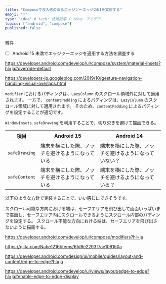 ```yaml
---
title: "Composeで没入感のあるエッジツーエッジのUIを実現する"
emoji: "🌟"
type: "idea" # tech: 技術記事 / idea: アイデア
topics: ["android", "compose"]
published: false
---
```


残件

- [ ] Android 15 未満でエッジツーエッジを適用する方法を調査する

https://developer.android.com/develop/ui/compose/system/material-insets?hl=ja#override-default

https://developers-jp.googleblog.com/2019/10/gesture-navigation-handling-visual-overlaps.html

`modifier` におけるパディングは、`LazyColumn` のスクロール領域外に対して適用されます。
一方で、 `contentPadding` によるパディングは、`LazyColumn` のスクロール領域に対して適用されます。
そのため、`contentPadding` によるパディングを設定することが適切です。

`WindowInsets.safeDrawing` を利用することで、切り欠きを避けて描画できる。

| 項目          | Android 15                                       | Android 14                                           |
| ------------- | ------------------------------------------------ | ---------------------------------------------------- |
| `safeDrawing` | 端末を横にした際、ノッチを避けるようになっている | 端末を横にした際、ノッチを避けるようになっていない？ |
| `safeContent` | 端末を横にした際、ノッチを避けるようになっている | 端末を横にした際、ノッチを避けるようになっている？   |

以下のような方針で実装することで、いい感じにできそうです。

スクロール可能な方向における端は、セーフエリアを飛び出して画面いっぱいまで描画し、セーフエリア内にスクロールできるようにスクロール内部のパディングを設定する。
スクロール不能な方向における端は、セーフエリアを飛び出さないように描画する。

https://developer.android.com/develop/ui/compose/modifiers?hl=ja

https://qiita.com/Nabe1216/items/6fd9e2293f7ae109150a

https://developer.android.com/design/ui/mobile/guides/layout-and-content/edge-to-edge?hl=ja

https://developer.android.com/develop/ui/views/layout/edge-to-edge?hl=ja#enable-edge-to-edge-display
